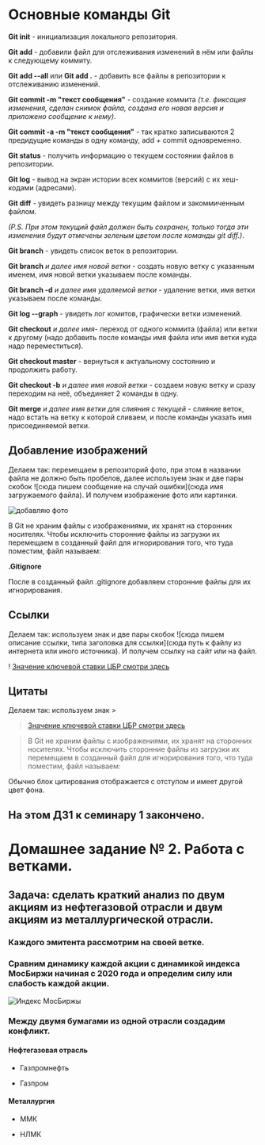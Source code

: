 # Основные команды Git

**Git init** - инициализация локального репозитория.

**Git add** - добавили файл для отслеживания изменений в нём или файлы к следующему коммиту.

**Git add --all**  или **Git add .** - добавить все файлы в репозитории к отслеживанию изменений. 

**Git commit -m "текст сообщения"** - создание коммита *(т.е. фиксация изменения, сделан снимок файла, создана его новая версия и приложено сообщение к нему)*.

**Git commit -a -m "текст сообщения"** - так кратко записываются 2 предидущие команды в одну команду, add + commit одновременно.

**Git status** - получить информацию о текущем состоянии файлов в репозитории.

**Git log** - вывод на экран истории всех коммитов (версий) с их хеш-кодами (адресами).


**Git diff** - увидеть разницу между текущим файлом и закоммиченным файлом.

*(P.S. При этом текущий файл должен быть сохранен, только тогда эти изменения будут отмечены зеленым цветом после команды git diff.)*.

**Git branch** - увидеть список веток в репозитории.

**Git branch** *и далее имя новой ветки* - создать новую ветку с указанным именем, имя новой ветки указываем после команды.

**Git branch -d** *и далее имя удаляемой ветки* - удаление ветки, имя ветки указываем после команды.

**Git log --graph** - увидеть лог комитов, графически ветки изменений.

**Git checkout** *и далее имя*- переход от одного коммита (файла) или ветки к другому (надо добавить после команды имя файла или имя ветки куда надо переместиться).

**Git checkout master** - вернуться к актуальному состоянию и продолжить работу.

**Git checkout -b** *и далее имя новой ветки* - создаем новую ветку и сразу переходим на неё, объединяет 2 команды в одну.

**Git merge** *и далее имя ветки для слияния с текущей* - слияние веток, надо встать на ветку к которой сливаем, и после команды указать имя присоединяемой ветки.

## Добавление изображений

Делаем так: перемещаем в репозиторий фото, при этом в названии файла не должно быть пробелов, далее используем знак и две пары скобок ![сюда пишем сообщение на случай ошибки](сюда имя загружаемого файла). И получем изображение фото или картинки.

![добавляю фото](Riga2.jpeg)

В Git не храним файлы с изображениями, их хранят на сторонних носителях. Чтобы исключить сторонние файлы из загрузки их перемещаем в созданный файл для игнорирования того, что туда поместим, файл называем:

**.Gitignore**

После в созданный файл .gitignore добавляем сторонние файлы для их игнорирования.

## Ссылки

Делаем так: используем знак и две пары скобок ![сюда пишем описание ссылки, типа заголовка для ссылки](сюда путь к файлу из интернета или иного источника). И получем ссылку на сайт или на файл.

! [Значение ключевой ставки ЦБР смотри здесь](https://cbr.ru)


## Цитаты

Делаем так: используем знак >

> [Значение ключевой ставки ЦБР смотри здесь](https://cbr.ru)

> В Git не храним файлы с изображениями, их хранят на сторонних носителях. Чтобы исключить сторонние файлы из загрузки их перемещаем в созданный файл для игнорирования того, что туда поместим, файл называем:

Обычно блок цитирования отображается с отступом и имеет другой цвет фона.

## На этом ДЗ1 к семинару 1 закончено.


# Домашнее задание № 2. Работа с ветками.

## Задача: сделать краткий анализ по двум акциям из нефтегазовой отрасли и двум акциям из металлургической отрасли.

### Каждого эмитента рассмотрим на своей ветке.

### Сравним динамику каждой акции с динамикой индекса МосБиржи начиная с 2020 года и определим силу или слабость каждой акции.


![Индекс МосБиржы](mbindex2.png)


### Между двумя бумагами из одной отрасли создадим конфликт.

#### Нефтегазовая отрасль

* Газпромнефть

* Газпром


#### Металлургия

* ММК

* НЛМК

